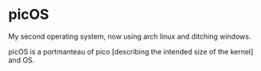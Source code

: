 # picOS
My second operating system, now using arch linux and ditching windows.

picOS is a portmanteau of pico \[describing the intended size of the kernel\] and OS.
